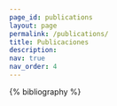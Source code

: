 ```yaml
---
page_id: publications
layout: page
permalink: /publications/
title: Publicaciones
description: 
nav: true
nav_order: 4
---
```


<div class="publications">

{% bibliography %}

</div>

